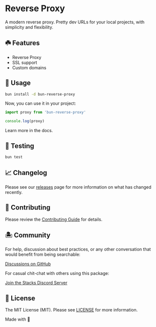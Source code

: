 # Reverse Proxy

A modern reverse proxy. Pretty dev URLs for your local projects, with simplicity and flexibility.

## ☘️ Features

- Reverse Proxy
- SSL support
- Custom domains

## 🤖 Usage

```bash
bun install -d bun-reverse-proxy
```

Now, you can use it in your project:

```js
import proxy from 'bun-reverse-proxy'

console.log(proxy)
```

Learn more in the docs.

## 🧪 Testing

```bash
bun test
```

## 📈 Changelog

Please see our [releases](https://github.com/stacksjs/stacks/releases) page for more information on what has changed recently.

## 🚜 Contributing

Please review the [Contributing Guide](https://github.com/stacksjs/contributing) for details.

## 🏝 Community

For help, discussion about best practices, or any other conversation that would benefit from being searchable:

[Discussions on GitHub](https://github.com/stacksjs/stacks/discussions)

For casual chit-chat with others using this package:

[Join the Stacks Discord Server](https://discord.gg/stacksjs)

## 📄 License

The MIT License (MIT). Please see [LICENSE](https://github.com/stacksjs/stacks/tree/main/LICENSE.md) for more information.

Made with 💙
